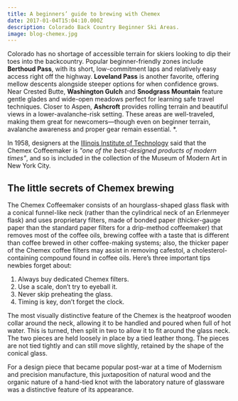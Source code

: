 ```yaml
---
title: A beginners’ guide to brewing with Chemex
date: 2017-01-04T15:04:10.000Z
description: Colorado Back Country Beginner Ski Areas.
image: blog-chemex.jpg
---
```


Colorado has no shortage of accessible terrain for skiers looking to dip their toes into the backcountry. Popular beginner-friendly zones include **Berthoud Pass**, with its short, low-commitment laps and relatively easy access right off the highway. **Loveland Pass** is another favorite, offering mellow descents alongside steeper options for when confidence grows. Near Crested Butte, **Washington Gulch** and **Snodgrass Mountain** feature gentle glades and wide-open meadows perfect for learning safe travel techniques. Closer to Aspen, **Ashcroft** provides rolling terrain and beautiful views in a lower-avalanche-risk setting. These areas are well-traveled, making them great for newcomers—though even on beginner terrain, avalanche awareness and proper gear remain essential.
\*.

In 1958, designers at the [Illinois Institute of Technology](https://www.spacefarm.digital) said that the Chemex Coffeemaker is *"one of the best-designed products of modern times"*, and so is included in the collection of the Museum of Modern Art in New York City.

## The little secrets of Chemex brewing

The Chemex Coffeemaker consists of an hourglass-shaped glass flask with a conical funnel-like neck (rather than the cylindrical neck of an Erlenmeyer flask) and uses proprietary filters, made of bonded paper (thicker-gauge paper than the standard paper filters for a drip-method coffeemaker) that removes most of the coffee oils, brewing coffee with a taste that is different than coffee brewed in other coffee-making systems; also, the thicker paper of the Chemex coffee filters may assist in removing cafestol, a cholesterol-containing compound found in coffee oils. Here’s three important tips newbies forget about:

1. Always buy dedicated Chemex filters.
2. Use a scale, don’t try to eyeball it.
3. Never skip preheating the glass.
4. Timing is key, don’t forget the clock.

The most visually distinctive feature of the Chemex is the heatproof wooden collar around the neck, allowing it to be handled and poured when full of hot water. This is turned, then split in two to allow it to fit around the glass neck. The two pieces are held loosely in place by a tied leather thong. The pieces are not tied tightly and can still move slightly, retained by the shape of the conical glass.

For a design piece that became popular post-war at a time of Modernism and precision manufacture, this juxtaposition of natural wood and the organic nature of a hand-tied knot with the laboratory nature of glassware was a distinctive feature of its appearance.

